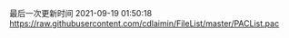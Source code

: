 最后一次更新时间 2021-09-19 01:50:18
https://raw.githubusercontent.com/cdlaimin/FileList/master/PACList.pac

